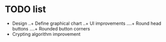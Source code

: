 # TODO list
+ Design
..+ Define graphical chart
..+ UI improvements
....+ Round head buttons
....+ Rounded button corners
+ Crypting algorithm improvement